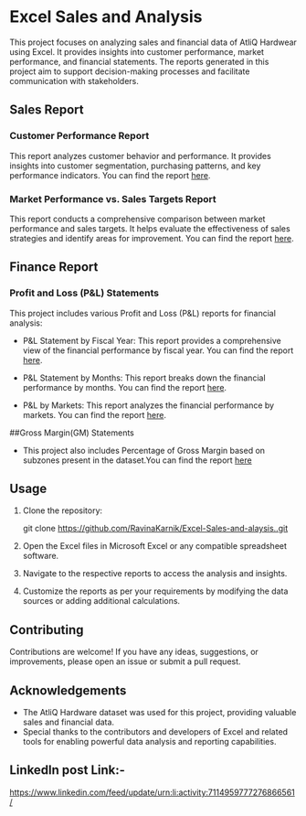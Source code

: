 # Excel Sales and Analysis

This project focuses on analyzing sales and financial data of AtliQ Hardwear using Excel. It provides insights into customer performance, market performance, and financial statements. The reports generated in this project aim to support decision-making processes and facilitate communication with stakeholders.

## Sales Report

### Customer Performance Report

This report analyzes customer behavior and performance. It provides insights into customer segmentation, purchasing patterns, and key performance indicators. You can find the report [here](https://github.com/Rishabhnegii3216/AtliQ_Hardware_Sales_Report_Excel/blob/main/Customer%20Performance%20report.pdf).

### Market Performance vs. Sales Targets Report

This report conducts a comprehensive comparison between market performance and sales targets. It helps evaluate the effectiveness of sales strategies and identify areas for improvement. You can find the report [here](https://github.com/RavinaKarnik/Excel-Sales-and-alaysis./blob/main/Market%20Performance%20vs%20Target%20Report.pdf).

## Finance Report

### Profit and Loss (P&L) Statements

This project includes various Profit and Loss (P&L) reports for financial analysis:

- P&L Statement by Fiscal Year: This report provides a comprehensive view of the financial performance by fiscal year. You can find the report [here](https://github.com/RavinaKarnik/Excel-Sales-and-alaysis./blob/main/P%26L%20Statement%20by%20Fiscal%20Year.pdf).

- P&L Statement by Months: This report breaks down the financial performance by months. You can find the report [here](https://github.com/RavinaKarnik/Excel-Sales-and-alaysis./blob/main/P%26L%20Statement%20by%20Months.pdf).

- P&L by Markets: This report analyzes the financial performance by markets. You can find the report [here](https://github.com/RavinaKarnik/Excel-Sales-and-alaysis./blob/main/P%26L%20by%20markets%20.pdf).

##Gross Margin(GM) Statements
- This project also includes Percentage of Gross Margin based on subzones present in the dataset.You can find the report [here](https://github.com/RavinaKarnik/Excel-Sales-and-alaysis./blob/main/GM%25%20by%20subzone.pdf)

## Usage

1. Clone the repository:

   
   git clone https://github.com/RavinaKarnik/Excel-Sales-and-alaysis..git
   

2. Open the Excel files in Microsoft Excel or any compatible spreadsheet software.

3. Navigate to the respective reports to access the analysis and insights.

4. Customize the reports as per your requirements by modifying the data sources or adding additional calculations.

## Contributing

Contributions are welcome! If you have any ideas, suggestions, or improvements, please open an issue or submit a pull request.

## Acknowledgements

- The AtliQ Hardware dataset was used for this project, providing valuable sales and financial data.
- Special thanks to the contributors and developers of Excel and related tools for enabling powerful data analysis and reporting capabilities.

## Linkedln post Link:-
https://www.linkedin.com/feed/update/urn:li:activity:7114959777276866561/
